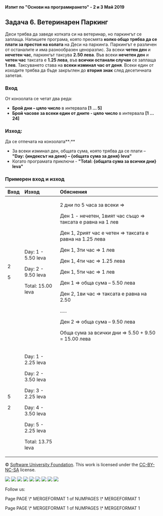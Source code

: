 ﻿
**Изпит по "Основи на програмирането" - 2 и 3 Май 2019**
## **Задача 6. Ветеринарен Паркинг**
Деси трябва да заведе котката си на ветеринар, но паркингът се заплаща. Напишете програма, която пресмята **колко общо трябва да се плати за престоя на колата** на Деси на паркинга. Паркингът е различен от останалите и има разнообразен ценоразпис. За всеки **четен ден** и **нечетен час**, паркингът таксува **2.50 лева**. Във всеки **нечетен ден** и **четен час** таксата е **1.25 лева**, във **всички останали случаи** се заплаща **1 лев**. Таксуването става на **всеки изминал час от деня**. Всеки един от изходите трябва да бъде закръглен до **втория знак** след десетичната запетая.
### **Вход**
От конзолата се четaт два реда:

- **Брой дни – цяло число** в интервала **[1 … 5]**
- **Брой часове за всеки един от дните - цяло число** в интервала **[1 … 24]**
### **Изход:**
Да се отпечата на конзолата**:**

- За всеки изминал ден, общата сума, която трябва да се плати – **"Day: {индексът на деня} – 
  {общата сума за деня} leva"**
- Когато програмата приключи - **"Total: {общата сума за всички дни} leva"**
### **Примерен вход и изход**

|**Вход**|**Изход**|**Обяснения**|
| :- | :- | :- |
|<p>2</p><p>5</p>|<p>Day: 1 - 5.50 leva</p><p>Day: 2 - 9.50 leva</p><p>Total: 15.00 leva</p>|<p>2 дни по 5 часа за всеки =></p><p>Ден 1 - нечетен, 1вият час също => таксата е равна на 1 лев</p><p>Ден 1, 2рият час е четен => таксата е равна на 1.25 лева</p><p>Ден 1, 3ти час => 1 лев</p><p>Ден 1, 4ти час => 1.25 лева</p><p>Ден 1, 5ти час => 1 лев </p><p>Ден 1 => обща сума – 5.50 лева</p><p></p><p>Ден 2, 1ви час => таксата е равна на 2.50</p><p>…..</p><p>Ден 2 => обща сума – 9.50 лева</p><p></p><p>Обща сума за всички дни => 5.50 + 9.50 = 15.00 лева</p>|
|<p>5</p><p>2</p>|<p>Day: 1 - 2.25 leva</p><p>Day: 2 - 3.50 leva</p><p>Day: 3 - 2.25 leva</p><p>Day: 4 - 3.50 leva</p><p>Day: 5 - 2.25 leva</p><p>Total: 13.75 leva</p>||


© [Software University Foundation](http://softuni.foundation/). This work is licensed under the [CC-BY-NC-SA](http://creativecommons.org/licenses/by-nc-sa/4.0/) license.

![](06.%20Vet%20Parking.003.png)   ![](06.%20Vet%20Parking.003.png)   ![](06.%20Vet%20Parking.003.png)   ![](06.%20Vet%20Parking.003.png)   ![](06.%20Vet%20Parking.003.png)   ![](06.%20Vet%20Parking.003.png)   ![](06.%20Vet%20Parking.004.png)   ![](06.%20Vet%20Parking.003.png)   ![](06.%20Vet%20Parking.003.png)

Follow us:

Page  PAGE   \\* MERGEFORMAT 1 of  NUMPAGES   \\* MERGEFORMAT 1

Page  PAGE   \\* MERGEFORMAT 1 of  NUMPAGES   \\* MERGEFORMAT 1
